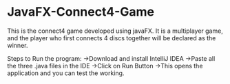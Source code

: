 # JavaFX-Connect4-Game
This is the connect4 game developed using javaFX. It is a multiplayer game, and the player who first connects 4 discs together will be declared as the winner.

Steps to Run the program:
->Download and install IntelliJ IDEA
->Paste all the three .java files in the IDE
->Click on Run Button
->This opens the application and you can test the working.
